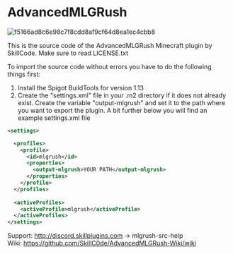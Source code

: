 # AdvancedMLGRush

![f5166ad8c6e98c7f8cdd8af9cf64d8ea1ec4cbb8](https://user-images.githubusercontent.com/68539499/124505506-f431c700-ddc9-11eb-94e1-cf07737d9f34.png)

This is the source code of the AdvancedMLGRush Minecraft plugin by SkillCode. 
Make sure to read LICENSE.txt

To import the source code without errors you have to do the following things first:
<ol>
  <li>Install the Spigot BuildTools for version 1.13</li>
  <li>Create the "settings.xml" file in your .m2 directory if it does not already exist. Create the variable "output-mlgrush" and set it to the path where you want to export the plugin. A bit further below you will find an example settings.xml file</li>
</ol>

```xml
<settings>

  <profiles>
    <profile>
      <id>mlgrush</id>
      <properties>
        <output-mlgrush>YOUR PATH</output-mlgrush>
      </properties>
    </profile>
  </profiles>
 
  <activeProfiles>
    <activeProfile>mlgrush</activeProfile>
  </activeProfiles>
</settings>

```

Support: http://discord.skillplugins.com -> mlgrush-src-help
<br>Wiki: https://github.com/SkillC0de/AdvancedMLGRush-Wiki/wiki


